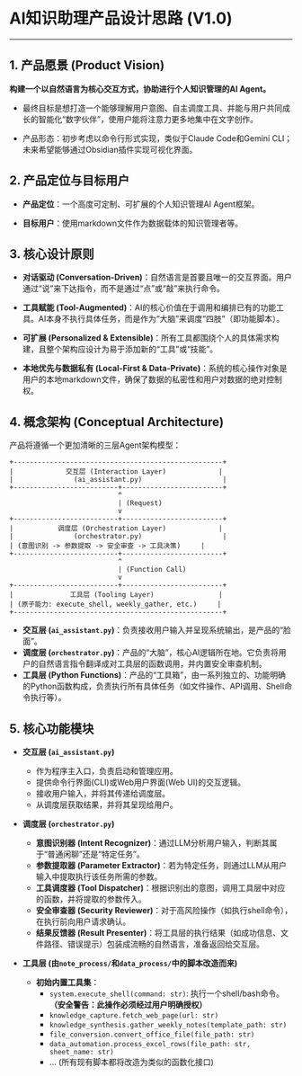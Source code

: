# AI知识助理产品设计思路 (V1.0)

---

## 1. 产品愿景 (Product Vision)

**构建一个以自然语言为核心交互方式，协助进行个人知识管理的AI Agent。**

- 最终目标是想打造一个能够理解用户意图、自主调度工具、并能与用户共同成长的智能化“数字伙伴”，使用户能将注意力更多地集中在文字创作。

- 产品形态：初步考虑以命令行形式实现，类似于Claude Code和Gemini CLI；未来希望能够通过Obsidian插件实现可视化界面。

## 2. 产品定位与目标用户

- **产品定位**：一个高度可定制、可扩展的个人知识管理AI Agent框架。

- **目标用户**：使用markdown文件作为数据载体的知识管理者等。

## 3. 核心设计原则

- **对话驱动 (Conversation-Driven)**：自然语言是首要且唯一的交互界面。用户通过“说”来下达指令，而不是通过“点”或“敲”来执行命令。

- **工具赋能 (Tool-Augmented)**：AI的核心价值在于调用和编排已有的功能工具。AI本身不执行具体任务，而是作为“大脑”来调度“四肢”（即功能脚本）。

- **可扩展 (Personalized & Extensible)**：所有工具都围绕个人的具体需求构建，且整个架构应设计为易于添加新的“工具”或“技能”。

- **本地优先与数据私有 (Local-First & Data-Private)**：系统的核心操作对象是用户的本地markdown文件，确保了数据的私密性和用户对数据的绝对控制权。

## 4. 概念架构 (Conceptual Architecture)

产品将遵循一个更加清晰的三层Agent架构模型：

```
+----------------------------------------------------+
|             交互层 (Interaction Layer)             |
|               (ai_assistant.py)                    |
+--------------------------+-------------------------+
                           ^
                           | (Request)
                           v
+--------------------------+-------------------------+
|           调度层 (Orchestration Layer)             |
|               (orchestrator.py)                    |
| (意图识别 -> 参数提取 -> 安全审查 -> 工具决策)     |
+--------------------------+-------------------------+
                           ^
                           | (Function Call)
                           v
+--------------------------+-------------------------+
|              工具层 (Tooling Layer)                |
| (原子能力: execute_shell, weekly_gather, etc.)     |
+----------------------------------------------------+
```

- **交互层 (`ai_assistant.py`)**：负责接收用户输入并呈现系统输出，是产品的“脸面”。
- **调度层 (`orchestrator.py`)**：产品的“大脑”，核心AI逻辑所在地。它负责将用户的自然语言指令翻译成对工具层的函数调用，并内置安全审查机制。
- **工具层 (Python Functions)**：产品的“工具箱”，由一系列独立的、功能明确的Python函数构成，负责执行所有具体任务（如文件操作、API调用、Shell命令执行等）。

## 5. 核心功能模块

- **交互层 (`ai_assistant.py`)**
  - 作为程序主入口，负责启动和管理应用。
  - 提供命令行界面(CLI)或Web用户界面(Web UI)的交互逻辑。
  - 接收用户输入，并将其传递给调度层。
  - 从调度层获取结果，并将其呈现给用户。

- **调度层 (`orchestrator.py`)**
  - **意图识别器 (Intent Recognizer)**：通过LLM分析用户输入，判断其属于“普通闲聊”还是“特定任务”。
  - **参数提取器 (Parameter Extractor)**：若为特定任务，则通过LLM从用户输入中提取执行该任务所需的参数。
  - **工具调度器 (Tool Dispatcher)**：根据识别出的意图，调用工具层中对应的函数，并将提取的参数传入。
  - **安全审查器 (Security Reviewer)**：对于高风险操作（如执行shell命令），在执行前向用户请求确认。
  - **结果反馈器 (Result Presenter)**：将工具层的执行结果（如成功信息、文件路径、错误提示）包装成流畅的自然语言，准备返回给交互层。

- **工具层 (由`note_process/`和`data_process/`中的脚本改造而来)**
  - **初始内置工具集**：
    - `system.execute_shell(command: str)`: 执行一个shell/bash命令。**（安全警告：此操作必须经过用户明确授权）**
    - `knowledge_capture.fetch_web_page(url: str)`
    - `knowledge_synthesis.gather_weekly_notes(template_path: str)`
    - `file_conversion.convert_office_file(file_path: str)`
    - `data_automation.process_excel_rows(file_path: str, sheet_name: str)`
    - ... (所有现有脚本都将改造为类似的函数化接口)
